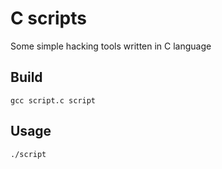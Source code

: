 # C scripts

Some simple hacking tools written in C language

## Build

```shell
gcc script.c script
```

## Usage

```shell
./script
```